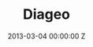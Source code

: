 ---
title: Diageo
date: 2013-03-04 00:00:00 Z
position: 1
image: "/uploads/diageo.jpg"
description: Disrupting the drinks industry across Europe
brief: Create a cultural shift to catalyse creativity and innovation across Lucozade Ribena Suntory.
solution: Shifting the business away from its traditional two-year development cycles, we worked with LRS to invent and launch a range of premium mixers that could go to market within six months. We also launched Merchant’s Heart’s own magazine, KANPAI!, to celebrate and inspire the craft, culture and artistry of bartending and make Merchant’s Heart an essential part of drink culture. Click here to browse of the magazine
results: Merchant’s Heart was launched in ten beta bars in London during December 2015 – just six months after our first conversation about the project, and this has now grown to over 100 bars across the UK. KANPA! is also stocked in over 300 bars, hotels, members clubs and offices in the UK.
layout: project
---